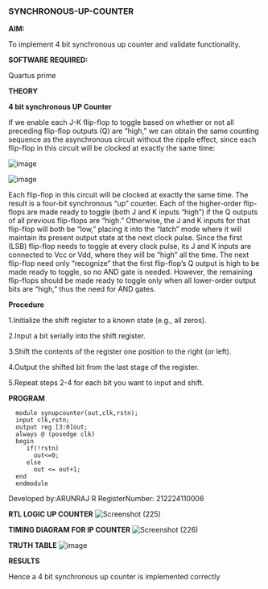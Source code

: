 ### SYNCHRONOUS-UP-COUNTER

**AIM:**

To implement 4 bit synchronous up counter and validate functionality.

**SOFTWARE REQUIRED:**

Quartus prime

**THEORY**

**4 bit synchronous UP Counter**

If we enable each J-K flip-flop to toggle based on whether or not all preceding flip-flop outputs (Q) are “high,” we can obtain the same counting sequence as the asynchronous circuit without the ripple effect, since each flip-flop in this circuit will be clocked at exactly the same time:

![image](https://github.com/naavaneetha/SYNCHRONOUS-UP-COUNTER/assets/154305477/d5db3fa0-e413-404c-b80e-b2f39d82e7e8)


![image](https://github.com/naavaneetha/SYNCHRONOUS-UP-COUNTER/assets/154305477/52cb61eb-d04b-442d-810c-31185a68410b)

Each flip-flop in this circuit will be clocked at exactly the same time.
The result is a four-bit synchronous “up” counter. Each of the higher-order flip-flops are made ready to toggle (both J and K inputs “high”) if the Q outputs of all previous flip-flops are “high.”
Otherwise, the J and K inputs for that flip-flop will both be “low,” placing it into the “latch” mode where it will maintain its present output state at the next clock pulse.
Since the first (LSB) flip-flop needs to toggle at every clock pulse, its J and K inputs are connected to Vcc or Vdd, where they will be “high” all the time.
The next flip-flop need only “recognize” that the first flip-flop’s Q output is high to be made ready to toggle, so no AND gate is needed.
However, the remaining flip-flops should be made ready to toggle only when all lower-order output bits are “high,” thus the need for AND gates.

**Procedure**

1.Initialize the shift register to a known state (e.g., all zeros).

2.Input a bit serially into the shift register.

3.Shift the contents of the register one position to the right (or left).

4.Output the shifted bit from the last stage of the register.

5.Repeat steps 2-4 for each bit you want to input and shift.

**PROGRAM**

      module synupcounter(out,clk,rstn);
      input clk,rstn;
      output reg [3:0]out;
      always @ (posedge clk)
      begin
         if(!rstn)
           out<=0;
         else 
           out <= out+1;
      end
      endmodule

Developed by:ARUNRAJ R RegisterNumber: 212224110006

**RTL LOGIC UP COUNTER**
![Screenshot (225)](https://github.com/user-attachments/assets/b119286c-56fe-4efb-a51d-7ccf4bccd73b)

**TIMING DIAGRAM FOR IP COUNTER**
![Screenshot (226)](https://github.com/user-attachments/assets/038cb6d2-2e37-4abf-b1b1-2100f15475f7)

**TRUTH TABLE**
![image](https://github.com/user-attachments/assets/cda1c39e-b18f-4d00-824a-2b77e7f2eaa3)

**RESULTS**

Hence a 4 bit synchronous up counter is implemented correctly
